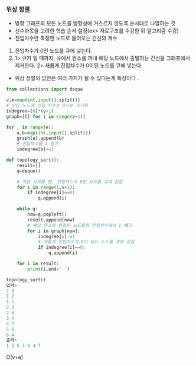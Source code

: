 ### 위상 정렬
- 방향 그래프의 모든 노드를 방향성에 거스르지 않도록 순서대로 나열하는 것
- 선수과목을 고려한 학습 순서 설정(ex> 자료구조를 수강한 뒤 알고리즘 수강)
- 진입차수란 특정한 노드로 들어오는 간선의 개수
1. 진입차수가 0인 노드를 큐에 넣는다.
2. 1> 큐가 빌 때까지, 큐에서 원소를 꺼내 해당 노드에서 출발하는 간선을 그래프에서 제거한다.
2> 새롭게 진입차수가 0이된 노드를 큐에 넣는다.
- 위상 정렬의 답안은 여러 가지가 될 수 있다는게 특징이다 .
``` python
from collections import deque

v,e=map(int,input().split())
# 모든 노드에 진입 차수는 0으로 초기화
indegree=[0]*(v+1)
graph=[[] for i in range(v+1)]

for _ in range(e):
    a,b=map(int,input().split())
    graph[a].append(b)
    # 진입차수를 1 증가
    indegree[b]+=1

def topology_sort():
    result=[]
    q=deque()

    # 처음 시작할 땐, 진입차수가 0인 노드를 큐에 삽입
    for i in range(1,v+1):
        if indegree[i]==0:
            q.append(i)

    while q:
        now=q.popleft()
        result.append(now)
        # 해당 원소와 연결된 노드들의 진입차수에서 1 빼기
        for i in graph[now]:
            indegree[i]-=1
            # 새롭게 진입차수가 0이 되는 노드를 큐에 삽입
            if indegree[i]==0:
                q.append(i)

    for i in result:
        print(i,end=' ')

topology_sort()
입력>
7 8
1 2
1 5
2 3
2 6
3 4
4 7
5 6 
6 4
출력>
1 2 5 3 6 4 7
```
O(v+e)


